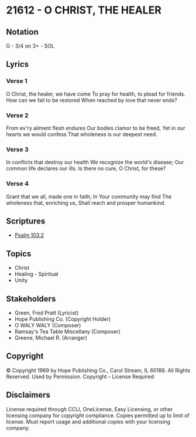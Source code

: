 # 21612 - O CHRIST, THE HEALER

## Notation

G - 3/4 on 3+ - SOL

## Lyrics

### Verse 1

O Christ, the healer, we have come To pray for health, to plead for friends. How can we fail to be restored When reached by love that never ends?



### Verse 2

From ev'ry ailment flesh endures Our bodies clamor to be freed, Yet in our hearts we would confess That wholeness is our deepest need.



### Verse 3

In conflicts that destroy our health We recognize the world's disease; Our common life declares our ills. Is there no cure, O Christ, for these?



### Verse 4

Grant that we all, made one in faith, In Your community may find The wholeness that, enriching us, Shall reach and prosper humankind.


## Scriptures

- [Psalm 103:2](https://www.biblegateway.com/passage/?search=Psalm%20103%3A2)

## Topics

- Christ
- Healing - Spiritual
- Unity

## Stakeholders

- Green, Fred Pratt  (Lyricist)
- Hope Publishing Co. (Copyright Holder)
- O WALY WALY (Composer)
- Ramsay's Tea Table Miscellany (Composer)
- Greene, Michael R. (Arranger)

## Copyright

© Copyright 1969 by Hope Publishing Co., Carol Stream, IL 60188.
All Rights Reserved. Used by Permission.
Copyright – License Required

## Disclaimers

License required through CCLI, OneLicense, Easy Licensing, or other licensing company for copyright compliance.
Copies permitted up to limit of license. 
Must report usage and additional copies with your licensing company.

